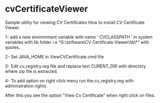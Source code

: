 # cvCertificateViewer
Sample utility for viewing CV Certificates 
How to install CV Certificate Viewer.

1-	add a new environment variable with name ‘ CVCLASSPATH ‘ in system variables with lib folder i.e “G:\software\CV Certificate Viewer\lib\\*” with quotes.
 
2-	Set JAVA_HOME in ViewCVCertificate.cmd file 

3-	Edit cv_registry.reg file and replace text CURENT_DIR with directory where zip file is extracted.

4-	To add option on right click menu run the cv_registry.reg with administration rights.
 
After this you see the option "View Cv Certificate" when right click on files.


